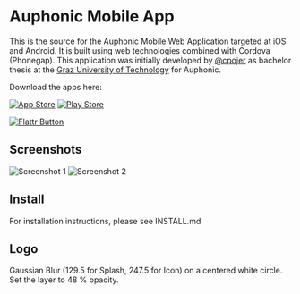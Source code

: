 Auphonic Mobile App
===================

This is the source for the Auphonic Mobile Web Application targeted at iOS and Android. It is built using web technologies combined with Cordova (Phonegap).
This application was initially developed by [@cpojer](http://cpojer.net) as bachelor thesis at the [Graz University of Technology](http://tugraz.at/) for Auphonic.

Download the apps here:

[![App Store](https://auphonic.com/static/images/app-store.png)](https://itunes.apple.com/app/auphonic/id575204274?mt=8)
[![Play Store](https://developer.android.com/images/brand/en_generic_rgb_wo_45.png)](https://play.google.com/store/apps/details?id=com.auphonic.app)

[![Flattr Button](http://api.flattr.com/button/button-static-50x60.png "Flattr This!")](https://flattr.com/thing/1035105/Auphonic-Mobile-App "Auphonic-Mobile-App")


Screenshots
-----------

![Screenshot 1](http://dl.dropbox.com/u/1928164/App1.jpg)
![Screenshot 2](http://dl.dropbox.com/u/1928164/App2.jpg)


Install
-------

For installation instructions, please see INSTALL.md


Logo
----

Gaussian Blur (129.5 for Splash, 247.5 for Icon) on a centered white circle. Set the layer to 48 % opacity.
